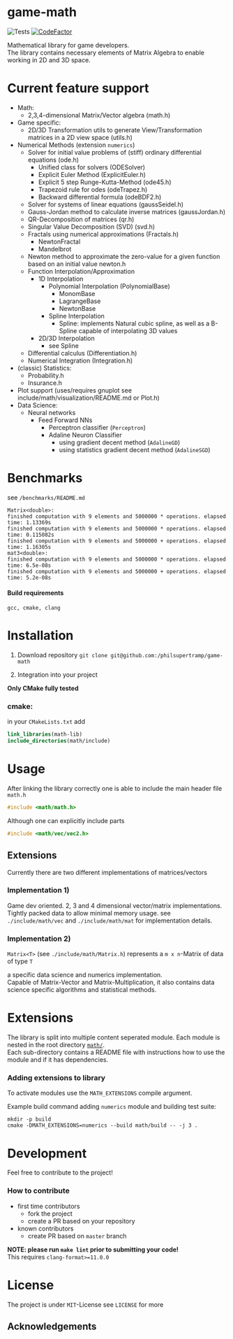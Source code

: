 # game-math 
![Tests](https://github.com/philsupertramp/game-math/workflows/CMake/badge.svg?branch=master) [![CodeFactor](https://www.codefactor.io/repository/github/philsupertramp/game-math/badge)](https://www.codefactor.io/repository/github/philsupertramp/game-math)

Mathematical library for game developers.  
The library contains necessary elements of Matrix Algebra to enable working in 2D and 3D space.

# Current feature support
- Math:
  - 2,3,4-dimensional Matrix/Vector algebra (math.h)
- Game specific:
  - 2D/3D Transformation utils to generate View/Transformation matrices in a 2D view space (utils.h)
- Numerical Methods (extension `numerics`)
  - Solver for initial value problems of (stiff) ordinary differential equations (ode.h)
    - Unified class for solvers (ODESolver)
    - Explicit Euler Method (ExplicitEuler.h)
    - Explicit 5 step Runge-Kutta-Method (ode45.h)
    - Trapezoid rule for odes (odeTrapez.h)
    - Backward differential formula (odeBDF2.h)
  - Solver for systems of linear equations (gaussSeidel.h)
  - Gauss-Jordan method to calculate inverse matrices (gaussJordan.h)
  - QR-Decomposition of matrices (qr.h)
  - Singular Value Decomposition (SVD) (svd.h)
  - Fractals using numerical approximations (Fractals.h)
    - NewtonFractal
    - Mandelbrot
  - Newton method to approximate the zero-value for a given function based on an initial value newton.h
  - Function Interpolation/Approximation
    - 1D Interpolation
      - Polynomial Interpolation (PolynomialBase)
        - MonomBase
        - LagrangeBase
        - NewtonBase
      - Spline Interpolation
        - Spline: implements Natural cubic spline, as well as a B-Spline capable of interpolating 3D values 
    - 2D/3D Interpolation
      - see Spline
  - Differential calculus (Differentiation.h)
  - Numerical Integration (Integration.h)
- (classic) Statistics:
  - Probability.h
  - Insurance.h
- Plot support (uses/requires gnuplot see include/math/visualization/README.md or Plot.h)
- Data Science:
  - Neural networks
    - Feed Forward NNs
      - Perceptron classifier (`Perceptron`)
      - Adaline Neuron Classifier
        - using gradient decent method (`AdalineGD`)
        - using statistics gradient decent method (`AdalineSGD`)

# Benchmarks
see `/benchmarks/README.md`
```
Matrix<double>:
finished computation with 9 elements and 5000000 * operations. elapsed time: 1.13369s
finished computation with 9 elements and 5000000 * operations. elapsed time: 0.115082s
finished computation with 9 elements and 5000000 + operations. elapsed time: 1.16305s
mat3<double>:
finished computation with 9 elements and 5000000 * operations. elapsed time: 6.5e-08s
finished computation with 9 elements and 5000000 + operations. elapsed time: 5.2e-08s
```

#### Build requirements
`gcc, cmake, clang`

# Installation

1. Download repository
`git clone git@github.com:/philsupertramp/game-math`

2. Integration into your project

**Only CMake fully tested**
### cmake:
in your `CMakeLists.txt` add
```cmake
link_libraries(math-lib)
include_directories(math/include)
```

# Usage

After linking the library correctly one is able to include
the main header file `math.h`
```c++
#include <math/math.h>
```
Although one can explicitly include parts
```c++
#include <math/vec/vec2.h>
```

## Extensions
Currently there are two different implementations
of matrices/vectors
### Implementation 1)
Game dev oriented. 2, 3 and 4 dimensional vector/matrix
implementations.  
Tightly packed data to allow minimal memory usage.
see `./include/math/vec` and `./include/math/mat`
for implementation details.

### Implementation 2)
`Matrix<T>` (see `./include/math/Matrix.h`) represents a `m x n`-Matrix of data of type `T`

a specific data science and numerics implementation.  
Capable of Matrix-Vector and Matrix-Multiplication, it also contains
data science specific algorithms and statistical methods.

# Extensions
The library is split into multiple content seperated module.
Each module is nested in the root directory [`math/`](/include/math).  
Each sub-directory contains a README file with instructions how to use the module
and if it has dependencies.

### Adding extensions to library
To activate modules use the `MATH_EXTENSIONS` compile argument.

Example build command adding `numerics` module and building test suite:
```
mkdir -p build
cmake -DMATH_EXTENSIONS=numerics --build math/build -- -j 3 .
```

# Development
Feel free to contribute to the project!

### How to contribute
- first time contributors
    - fork the project
    - create a PR based on your repository
- known contributors
    - create PR based on `master` branch

**NOTE: please run `make lint` prior to submitting your code!**  
This requires `clang-format>=11.0.0`

# License
The project is under `MIT`-License see `LICENSE` for more

## Acknowledgements

